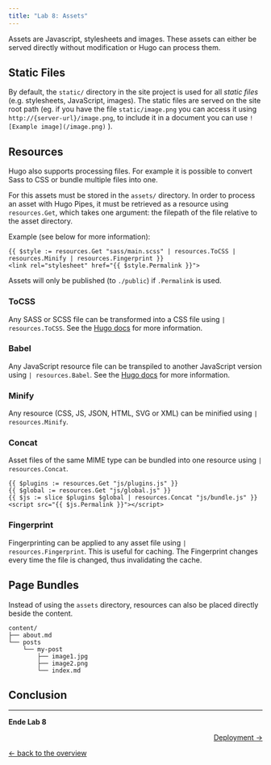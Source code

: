 ```yaml
---
title: "Lab 8: Assets"
---
```


Assets are Javascript, stylesheets and images. These assets can either be served directly without modification or Hugo can process them.

## Static Files

By default, the `static/` directory in the site project is used for all _static files_ (e.g. stylesheets, JavaScript, images). The static files are served on the site root path (eg. if you have the file `static/image.png` you can access it using `http://{server-url}/image.png`, to include it in a document you can use `![Example image](/image.png)` ).

## Resources

Hugo also supports processing files. For example it is possible to convert Sass to CSS or bundle multiple files into one.

For this assets must be stored in the `assets/` directory. In order to process an asset with Hugo Pipes, it must be retrieved as a resource using `resources.Get`, which takes one argument: the filepath of the file relative to the asset directory.

Example (see below for more information):
```
{{ $style := resources.Get "sass/main.scss" | resources.ToCSS | resources.Minify | resources.Fingerprint }}
<link rel="stylesheet" href="{{ $style.Permalink }}">
```
Assets will only be published (to `./public`) if `.Permalink` is used.

### ToCSS
Any SASS or SCSS file can be transformed into a CSS file using `| resources.ToCSS`. See the [Hugo docs](https://gohugo.io/hugo-pipes/scss-sass/) for more information.

### Babel
Any JavaScript resource file can be transpiled to another JavaScript version using `| resources.Babel`. See the [Hugo docs](https://gohugo.io/hugo-pipes/babel/) for more information.

### Minify
Any resource (CSS, JS, JSON, HTML, SVG or XML) can be minified using `| resources.Minify`.

### Concat
Asset files of the same MIME type can be bundled into one resource using `| resources.Concat`.
```
{{ $plugins := resources.Get "js/plugins.js" }}
{{ $global := resources.Get "js/global.js" }}
{{ $js := slice $plugins $global | resources.Concat "js/bundle.js" }}
<script src="{{ $js.Permalink }}"></script>
```

### Fingerprint
Fingerprinting can be applied to any asset file using `| resources.Fingerprint`. This is useful for caching. The Fingerprint changes every time the file is changed, thus invalidating the cache.

## Page Bundles

Instead of using the `assets` directory, resources can also be placed directly beside the content.
```
content/
├── about.md
└── posts
    └── my-post
        ├── image1.jpg
        ├── image2.png
        └── index.md
```

## Conclusion

---

**Ende Lab 8**

<p width="100px" align="right"><a href="09_deployment.md">Deployment →</a></p>

[← back to the overview](../README.md)
